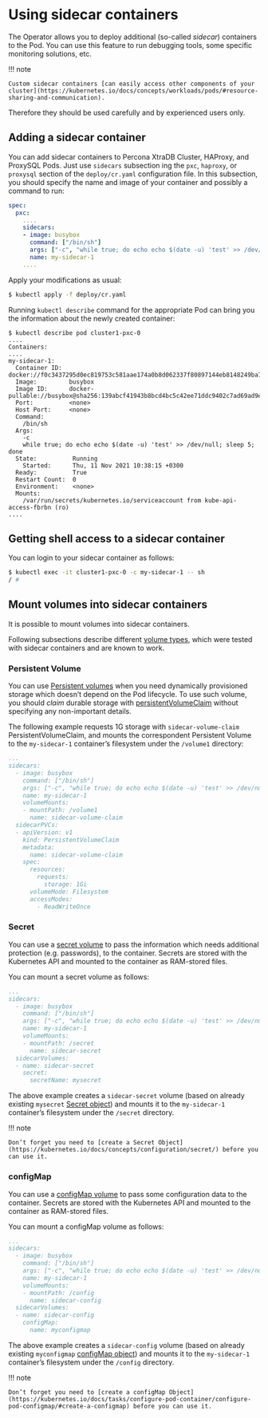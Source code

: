 # Using sidecar containers

The Operator allows you to deploy additional (so-called *sidecar*) containers to
the Pod. You can use this feature to run debugging tools, some specific
monitoring solutions, etc.

!!! note

    Custom sidecar containers [can easily access other components of your cluster](https://kubernetes.io/docs/concepts/workloads/pods/#resource-sharing-and-communication).
Therefore they should be used carefully and by experienced users only.

## Adding a sidecar container

You can add sidecar containers to Percona XtraDB Cluster, HAProxy, and ProxySQL
Pods. Just use `sidecars` subsection ing the `pxc`, `haproxy`, or
`proxysql` section of the `deploy/cr.yaml` configuration file. In this
subsection, you should specify the name and image of your container and possibly
a command to run:

```yaml
spec:
  pxc:
    ....
    sidecars:
    - image: busybox
      command: ["/bin/sh"]
      args: ["-c", "while true; do echo echo $(date -u) 'test' >> /dev/null; sleep 5; done"]
      name: my-sidecar-1
    ....
```

Apply your modifications as usual:

```bash
$ kubectl apply -f deploy/cr.yaml
```

Running `kubectl describe` command for the appropriate Pod can bring you the
information about the newly created container:

```text
$ kubectl describe pod cluster1-pxc-0
....
Containers:
....
my-sidecar-1:
  Container ID:  docker://f0c3437295d0ec819753c581aae174a0b8d062337f80897144eb8148249ba742
  Image:         busybox
  Image ID:      docker-pullable://busybox@sha256:139abcf41943b8bcd4bc5c42ee71ddc9402c7ad69ad9e177b0a9bc4541f14924
  Port:          <none>
  Host Port:     <none>
  Command:
    /bin/sh
  Args:
    -c
    while true; do echo echo $(date -u) 'test' >> /dev/null; sleep 5; done
  State:          Running
    Started:      Thu, 11 Nov 2021 10:38:15 +0300
  Ready:          True
  Restart Count:  0
  Environment:    <none>
  Mounts:
    /var/run/secrets/kubernetes.io/serviceaccount from kube-api-access-fbrbn (ro)
....
```

## Getting shell access to a sidecar container

You can login to your sidecar container as follows:

```bash
$ kubectl exec -it cluster1-pxc-0 -c my-sidecar-1 -- sh
/ #
```

## Mount volumes into sidecar containers

It is possible to mount volumes into sidecar containers.

Following subsections describe different [volume types](https://kubernetes.io/docs/concepts/storage/volumes/#volume-types),
which were tested with sidecar containers and are known to work.

### Persistent Volume

You can use [Persistent volumes](https://kubernetes.io/docs/concepts/storage/persistent-volumes/) when you need dynamically provisioned storage which doesn’t depend on the Pod lifecycle.
To use such volume, you should *claim* durable storage with [persistentVolumeClaim](https://kubernetes.io/docs/concepts/storage/volumes/#persistentvolumeclaim) without specifying any non-important details.

The following example requests 1G storage with `sidecar-volume-claim`
PersistentVolumeClaim, and mounts the correspondent Persistent Volume to the
`my-sidecar-1` container’s filesystem under the `/volume1` directory:

```yaml
...
sidecars:
  - image: busybox
    command: ["/bin/sh"]
    args: ["-c", "while true; do echo echo $(date -u) 'test' >> /dev/null; sleep 5; done"]
    name: my-sidecar-1
    volumeMounts:
    - mountPath: /volume1
      name: sidecar-volume-claim
  sidecarPVCs:
  - apiVersion: v1
    kind: PersistentVolumeClaim
    metadata:
      name: sidecar-volume-claim
    spec:
      resources:
        requests:
          storage: 1Gi
      volumeMode: Filesystem
      accessModes:
        - ReadWriteOnce
```

### Secret

You can use a [secret volume](https://kubernetes.io/docs/concepts/storage/volumes/#secret)
to pass the information which needs additional protection (e.g. passwords), to
the container. Secrets are stored with the Kubernetes API and mounted to the
container as RAM-stored files.

You can mount a secret volume as follows:

```yaml
...
sidecars:
  - image: busybox
    command: ["/bin/sh"]
    args: ["-c", "while true; do echo echo $(date -u) 'test' >> /dev/null; sleep 5; done"]
    name: my-sidecar-1
    volumeMounts:
    - mountPath: /secret
      name: sidecar-secret
  sidecarVolumes:
  - name: sidecar-secret
    secret:
      secretName: mysecret
```

The above example creates a `sidecar-secret` volume (based on already existing
`mysecret` [Secret object](https://kubernetes.io/docs/concepts/configuration/secret/))
and mounts it to the `my-sidecar-1` container’s filesystem under the
`/secret` directory.

!!! note

    Don’t forget you need to [create a Secret Object](https://kubernetes.io/docs/concepts/configuration/secret/) before you can use it.

### configMap

You can use a [configMap volume](https://kubernetes.io/docs/concepts/storage/volumes/#configmap) to pass some configuration data to the container.
Secrets are stored with the Kubernetes API and mounted to the container as RAM-stored files.

You can mount a configMap volume as follows:

```yaml
...
sidecars:
  - image: busybox
    command: ["/bin/sh"]
    args: ["-c", "while true; do echo echo $(date -u) 'test' >> /dev/null; sleep 5; done"]
    name: my-sidecar-1
    volumeMounts:
    - mountPath: /config
      name: sidecar-config
  sidecarVolumes:
  - name: sidecar-config
    configMap:
      name: myconfigmap
```

The above example creates a `sidecar-config` volume (based on already existing
`myconfigmap` [configMap object](https://kubernetes.io/docs/tasks/configure-pod-container/configure-pod-configmap/))
and mounts it to the `my-sidecar-1` container’s filesystem under the
`/config` directory.

!!! note

    Don’t forget you need to [create a configMap Object](https://kubernetes.io/docs/tasks/configure-pod-container/configure-pod-configmap/#create-a-configmap) before you can use it.
